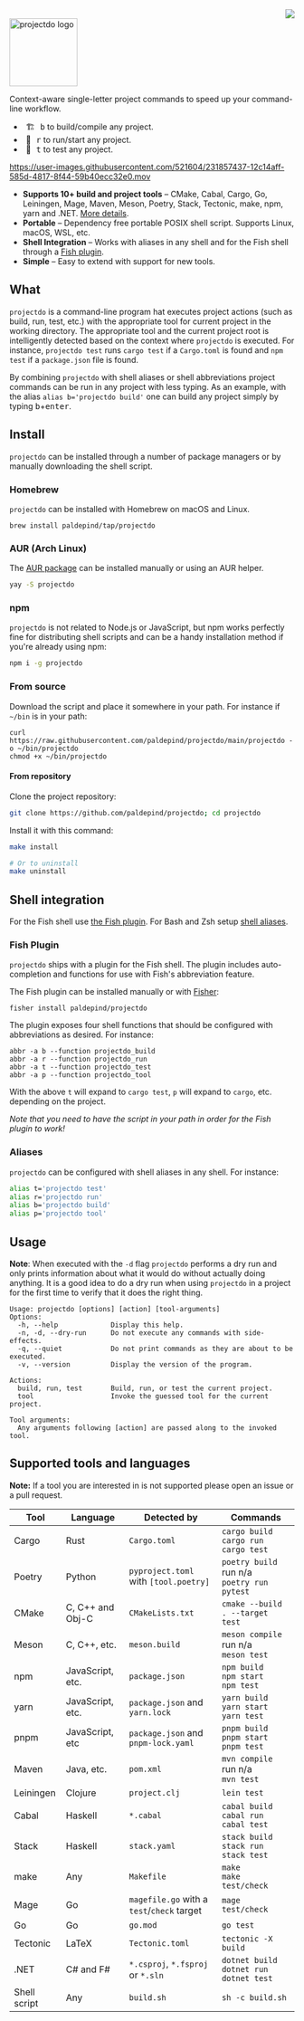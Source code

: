 <div align="right">
  <a href="https://github.com/paldepind/projectdo/actions/workflows/makefile.yml">
    <img src="https://github.com/paldepind/projectdo/actions/workflows/makefile.yml/badge.svg" />
  </a>
</div>
<picture>
  <source media="(prefers-color-scheme: dark)" srcset="docs/logo-dark.png">
  <source media="(prefers-color-scheme: light)" srcset="docs/logo-light.png">
  <img alt="projectdo logo" src="docs/logo-light.png" height="120">
</picture>

Context-aware single-letter project commands to speed up your command-line workflow.

* &hairsp; 🏗 &hairsp; <kbd>b</kbd> to build/compile any project.
* &hairsp; 🚀 &hairsp; <kbd>r</kbd> to run/start any project.
* &hairsp; 🧪 &hairsp; <kbd>t</kbd> to test any project.

https://user-images.githubusercontent.com/521604/231857437-12c14aff-585d-4817-8f44-59b40ecc32e0.mov

* **Supports 10+ build and project tools** – CMake, Cabal, Cargo, Go,
  Leiningen, Mage, Maven, Meson, Poetry, Stack, Tectonic, make, npm, yarn and .NET.
  [More details](#supported-tools-and-languages).
* **Portable** – Dependency free portable POSIX shell script. Supports Linux,
  macOS, WSL, etc.
* **Shell Integration** – Works with aliases in any shell and for the Fish
  shell through a [Fish plugin](#fish-plugin).
* **Simple** – Easy to extend with support for new tools.

## What

`projectdo` is a command-line program hat executes project actions (such as
build, run, test, etc.) with the appropriate tool for current project in the
working directory. The appropriate tool and the current project root is
intelligently detected based on the context where `projectdo` is executed. For
instance, `projectdo test` runs `cargo test` if a `Cargo.toml` is found and
`npm test` if a `package.json` file is found.

By combining `projectdo` with shell aliases or shell abbreviations project
commands can be run in any project with less typing. As an example, with the
alias `alias b='projectdo build'` one can build any project simply by typing
<kbd>b</kbd>+<kbd>enter</kbd>.

## Install

`projectdo` can be installed through a number of package managers or by
manually downloading the shell script.

### Homebrew

`projectdo` can be installed with Homebrew on macOS and Linux.

```
brew install paldepind/tap/projectdo
```

### AUR (Arch Linux)

The [AUR package](https://aur.archlinux.org/packages/projectdo) can be installed manually or using an AUR helper.

```sh
yay -S projectdo
```

### npm

`projectdo` is not related to Node.js or JavaScript, but npm works perfectly
fine for distributing shell scripts and can be a handy installation method if
you're already using npm:


```sh
npm i -g projectdo
```

### From source

Download the script and place it somewhere in your path. For instance if
`~/bin` is in your path:

```
curl https://raw.githubusercontent.com/paldepind/projectdo/main/projectdo -o ~/bin/projectdo
chmod +x ~/bin/projectdo
```

#### From repository

Clone the project repository:

```sh
git clone https://github.com/paldepind/projectdo; cd projectdo
```

Install it with this command:

```sh
make install

# Or to uninstall
make uninstall
```

## Shell integration

For the Fish shell use [the Fish plugin](#fish-plugin). For Bash and Zsh setup
[shell aliases](#aliases).

### Fish Plugin

`projectdo` ships with a plugin for the Fish shell. The plugin includes
auto-completion and functions for use with Fish's abbreviation feature.

The Fish plugin can be installed manually or with
[Fisher](https://github.com/jorgebucaran/fisher):

```
fisher install paldepind/projectdo
```

The plugin exposes four shell functions that should be configured with
abbreviations as desired. For instance:

```
abbr -a b --function projectdo_build
abbr -a r --function projectdo_run
abbr -a t --function projectdo_test
abbr -a p --function projectdo_tool
```

With the above `t` will expand to `cargo test`, `p` will expand to `cargo`,
etc. depending on the project.

_Note that you need to have the script in your path in order for the Fish plugin to work!_

### Aliases

`projectdo` can be configured with shell aliases in any shell. For instance:

```sh
alias t='projectdo test'
alias r='projectdo run'
alias b='projectdo build'
alias p='projectdo tool'
```

## Usage

**Note**: When executed with the `-d` flag `projectdo` performs a dry run and
only prints information about what it would do without actually doing anything.
It is a good idea to do a dry run when using `projectdo` in a project for the
first time to verify that it does the right thing.

```
Usage: projectdo [options] [action] [tool-arguments]
Options:
  -h, --help             Display this help.
  -n, -d, --dry-run      Do not execute any commands with side-effects.
  -q, --quiet            Do not print commands as they are about to be executed.
  -v, --version          Display the version of the program.

Actions:
  build, run, test       Build, run, or test the current project.
  tool                   Invoke the guessed tool for the current project.

Tool arguments:
  Any arguments following [action] are passed along to the invoked tool.
```

## Supported tools and languages

**Note:** If a tool you are interested in is not supported please open an issue or a pull
request.

| Tool         | Language         | Detected by                                | Commands                                               |
|--------------|------------------|--------------------------------------------|--------------------------------------------------------|
| Cargo        | Rust             | `Cargo.toml`                               | `cargo build` <br/> `cargo run` <br/> `cargo test`     |
| Poetry       | Python           | `pyproject.toml` with `[tool.poetry]`      | `poetry build` <br/> run n/a <br/> `poetry run pytest` |
| CMake        | C, C++ and Obj-C | `CMakeLists.txt`                           | `cmake --build . --target test`                        |
| Meson        | C, C++, etc.     | `meson.build`                              | `meson compile` <br/> run n/a <br/> `meson test`       |
| npm          | JavaScript, etc. | `package.json`                             | `npm build` <br/> `npm start` <br/> `npm test`         |
| yarn         | JavaScript, etc. | `package.json` and `yarn.lock`             | `yarn build` <br/> `yarn start` <br/> `yarn test`      |
| pnpm         | JavaScript, etc  | `package.json` and `pnpm-lock.yaml`        | `pnpm build` <br/> `pnpm start` <br/> `pnpm test`      |
| Maven        | Java, etc.       | `pom.xml`                                  | `mvn compile` <br/> run n/a <br/> `mvn test`           |
| Leiningen    | Clojure          | `project.clj`                              | `lein test`                                            |
| Cabal        | Haskell          | `*.cabal`                                  | `cabal build` <br/> `cabal run` <br/> `cabal test`     |
| Stack        | Haskell          | `stack.yaml`                               | `stack build` <br/> `stack run` <br/> `stack test`     |
| make         | Any              | `Makefile`                                 | `make` <br/> `make test/check`                         |
| Mage         | Go               | `magefile.go` with a `test`/`check` target | `mage test/check`                                      |
| Go           | Go               | `go.mod`                                   | `go test`                                              |
| Tectonic     | LaTeX            | `Tectonic.toml`                            | `tectonic -X build`                                    |
| .NET         | C# and F#        | `*.csproj`, `*.fsproj` or `*.sln`          | `dotnet build` <br/> `dotnet run` <br/> `dotnet test`  |
| Shell script | Any              | `build.sh`                                 | `sh -c build.sh`                                       |

